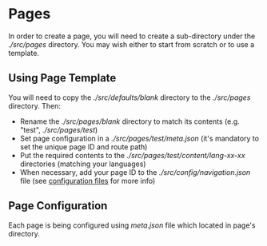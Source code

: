 # Pages

In order to create a page, you will need to create a sub-directory under the *./src/pages* directory. You may wish either to start from scratch or to use a template.

## Using Page Template

You will need to copy the *./src/defaults/blank* directory to the *./src/pages* directory. Then:

* Rename the *./src/pages/blank* directory to match its contents (e.g. "test", *./src/pages/test*)
* Set page configuration in a *./src/pages/test/meta.json* (it's mandatory to set the unique page ID and route path)
* Put the required contents to the *./src/pages/test/content/lang-xx-xx* directories (matching your languages)
* When necessary, add your page ID to the *./src/config/navigation.json* file (see [configuration files](./configurationFiles.md) for more info)

## Page Configuration

Each page is being configured using *meta.json* file which located in page's directory.
